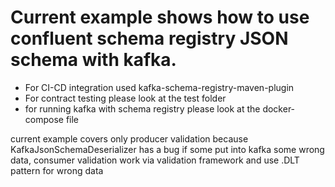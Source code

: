 # Current example shows how to use confluent schema registry JSON schema with kafka.
- For CI-CD integration used kafka-schema-registry-maven-plugin
- For contract testing please look at the test folder
- for running kafka with schema registry please look at the docker-compose file

current example covers only producer validation because KafkaJsonSchemaDeserializer has a bug if some put into kafka some wrong data,
consumer validation work via validation framework and use .DLT pattern for wrong data 
